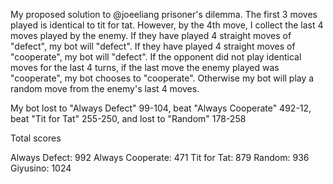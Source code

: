 My proposed solution to @joeeliang prisoner's dilemma. The first 3 moves played is identical to tit for tat. However, by the 4th move, I collect the last 4 moves played by the enemy. If they have played 4 straight moves of "defect", my bot will "defect". If they have played 4 straight moves of "cooperate", my bot will "defect". If the opponent did not play identical moves for the last 4 turns, if the last move the enemy played was "cooperate", my bot chooses to "cooperate". Otherwise my bot will play a random move from the enemy's last 4 moves.

My bot lost to "Always Defect" 99-104, beat "Always Cooperate" 492-12, beat "Tit for Tat" 255-250, and lost to "Random" 178-258

Total scores 

Always Defect: 992
Always Cooperate: 471
Tit for Tat: 879
Random: 936
Giyusino: 1024
